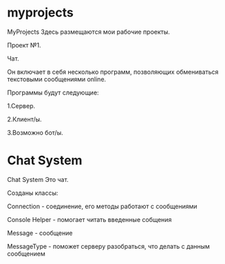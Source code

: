 # myprojects

MyProjects
Здесь размещаются мои рабочие проекты.

Проект №1.

Чат.

Он включает в себя несколько программ, позволяющих обмениваться текстовыми сообщениями online.

Программы будут следующие:

1.Сервер.

2.Клиент/ы.

3.Возможно бот/ы.

# Chat System
Chat System
Это чат.

Созданы классы:

Connection - соединение, его методы работают с сообщениями

Console Helper - помогает читать введенные собщения

Message - сообщение

MessageType - поможет серверу разобраться, что делать с данным сообщением
